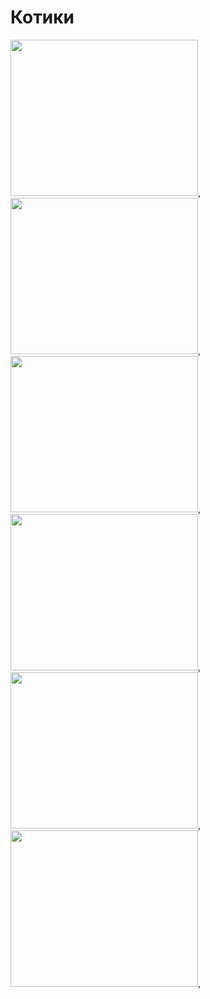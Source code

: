 # Котики


<img src="https://media.tenor.com/lq1WYBr20xEAAAAd/dancing-cat.gif" width="300" height="250">,
<img src="https://media.tenor.com/--3RJN4uY1QAAAAM/cat-screaming-cat.gif" width="300" height="250">,
<img src="https://media.tenor.com/rz4kOurhQ0QAAAAd/big-mouth-cat.gif" width="300" height="250">,
<img src="https://s02.yapfiles.ru/files/2745956/danielraftalack.gif" width="300" height="250">,
<img src="https://media.tenor.com/SDwGg31pp4AAAAAC/maxwell-the-cat-maxwell.gif" width="300" height="250">,
<img src="https://media.tenor.com/OeswMjtpFdQAAAAM/cat.gif" width="300" height="250">,

